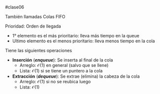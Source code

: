 #clase06 

También llamadas Colas FIFO

Prioridad: Orden de llegada
- 1° elemento es el más prioritario: lleva más tiempo en la queue
- Ultimo elemento es el menos prioritario: lleva menos tiempo en la cola

Tiene las siguientes operaciones
- **Inserción** (***enqueue***): Se inserta al final de la cola
	- Arreglo: $\mathcal{O}(1)$ en general (salvo que se llene)
	- Lista: $\mathcal{O}(1)$ si se tiene un puntero a la cola
- **Extracción** (***dequeue***): Se extrae (elimina) la cabeza de la cola
	- Arreglo: $\mathcal{O}(1)$ si no se reubica luego
	- Lista: $\mathcal{O}(1)$


